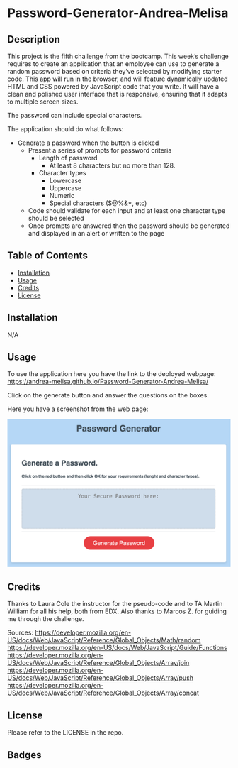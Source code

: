 # Password-Generator-Andrea-Melisa

## Description

This project is the fifth challenge from the bootcamp. 
This week’s challenge requires to create an application that an employee can use to generate a random password based on criteria they’ve selected by modifying starter code. This app will run in the browser, and will feature dynamically updated HTML and CSS powered by JavaScript code that you write. It will have a clean and polished user interface that is responsive, ensuring that it adapts to multiple screen sizes.

The password can include special characters.

The application should do what follows:

* Generate a password when the button is clicked
  * Present a series of prompts for password criteria
    * Length of password
      * At least 8 characters but no more than 128.
    * Character types
      * Lowercase
      * Uppercase
      * Numeric
      * Special characters ($@%&*, etc)
  * Code should validate for each input and at least one character type should be selected
  * Once prompts are answered then the password should be generated and displayed in an alert or written to the page

## Table of Contents
- [Installation](#installation)
- [Usage](#usage)
- [Credits](#credits)
- [License](#license)

## Installation
N/A

## Usage
To use the application here you have the link to the deployed webpage: https://andrea-melisa.github.io/Password-Generator-Andrea-Melisa/

Click on the generate button and answer the questions on the boxes.

Here you have a screenshot from the web page:

![web intro](Images/Screenshot1.png)

## Credits

Thanks to Laura Cole the instructor for the pseudo-code and to TA Martin William for all his help, both from EDX.
Also thanks to Marcos Z. for guiding me through the challenge.

Sources:
https://developer.mozilla.org/en-US/docs/Web/JavaScript/Reference/Global_Objects/Math/random
https://developer.mozilla.org/en-US/docs/Web/JavaScript/Guide/Functions
https://developer.mozilla.org/en-US/docs/Web/JavaScript/Reference/Global_Objects/Array/join
https://developer.mozilla.org/en-US/docs/Web/JavaScript/Reference/Global_Objects/Array/push
https://developer.mozilla.org/en-US/docs/Web/JavaScript/Reference/Global_Objects/Array/concat


## License
Please refer to the LICENSE in the repo.

## Badges
<!-- 
JavaScript 47.5%
CSS 36.1%
HTML 16.4% -->